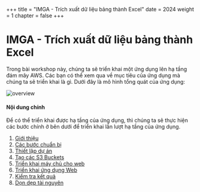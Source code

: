 +++
title = "IMGA - Trích xuất dữ liệu bảng thành Excel"
date = 2024
weight = 1
chapter = false
+++

# IMGA - Trích xuất dữ liệu bảng thành Excel

Trong bài workshop này, chúng ta sẽ triển khai một ứng dụng lên hạ tầng đám mây AWS. Các bạn có thể xem qua về mục tiêu của ứng dụng mà chúng ta sẽ triển khai là gì. Dưới đây là mô hình tổng quát của ứng dụng:

![overview](/images/1-introduction/overview.png)

#### Nội dung chính

Để có thể triển khai được hạ tầng của ứng dụng, thì chúng ta sẽ thực hiện các bước chính ở bên dưới để triển khai lần lượt hạ tầng của ứng dụng.

1. [Giới thiệu](1-introduction)
2. [Các bước chuẩn bị](2-preparation)
3. [Thiết lập dự án](3-setup-project)
4. [Tạo các S3 Buckets](4-create-s3-buckets)
5. [Triển khai máy chủ cho web](5-host-web-server)
6. [Triển khai ứng dụng Web](6-host-web-application)
7. [Kiểm tra kết quả](7-test-result)
8. [Dọn dẹp tài nguyên](8-clean-up-resources)
